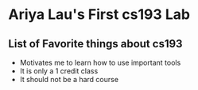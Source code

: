 # Ariya Lau's First cs193 Lab
## List of Favorite things about cs193
- Motivates me to learn how to use important tools
- It is only a 1 credit class
- It should not be a hard course

